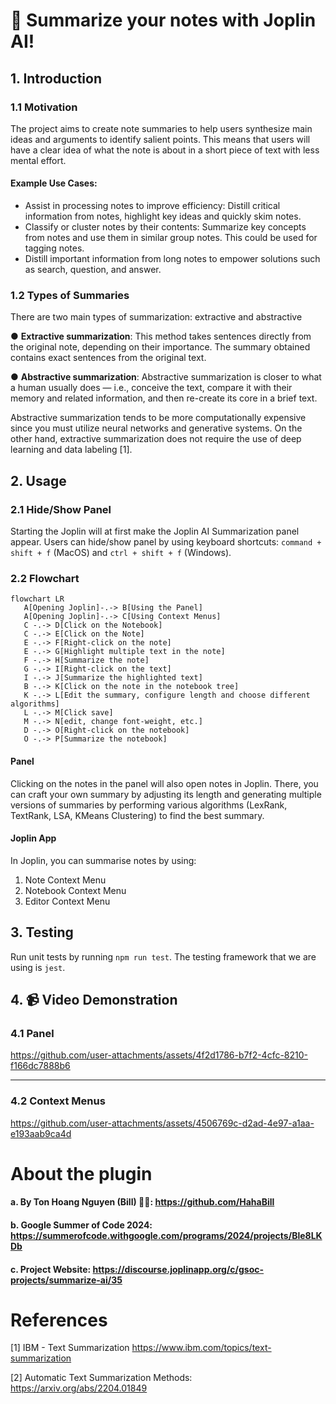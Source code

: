 # 🤖 Summarize your notes with Joplin AI!

## 1. Introduction

### 1.1 Motivation

The project aims to create note summaries to help users synthesize main ideas and arguments to identify salient points. This means that users will have a clear idea of what the note is about in a short piece of text with less mental effort.

#### Example Use Cases:

- Assist in processing notes to improve efficiency: Distill critical information from
  notes, highlight key ideas and quickly skim notes.
- Classify or cluster notes by their contents: Summarize key concepts from notes
  and use them in similar group notes. This could be used for tagging notes.
- Distill important information from long notes to empower solutions such as
  search, question, and answer.

### 1.2 Types of Summaries

There are two main types of summarization: extractive and abstractive

● **Extractive summarization**: This method takes sentences directly from the original
note, depending on their importance. The summary obtained contains exact
sentences from the original text.

● **Abstractive summarization**: Abstractive summarization is closer to what a human
usually does — i.e., conceive the text, compare it with their memory and related
information, and then re-create its core in a brief text.

Abstractive summarization tends to be more computationally expensive since you must utilize neural networks and generative systems. On the other hand, extractive summarization does not require the use of deep learning and data labeling [1].

## 2. Usage

### 2.1 Hide/Show Panel

Starting the Joplin will at first make the Joplin AI Summarization panel appear. Users can hide/show panel by using keyboard shortcuts: `command + shift + f` (MacOS)
and `ctrl + shift + f` (Windows).

### 2.2 Flowchart

```mermaid
flowchart LR
   A[Opening Joplin]-.-> B[Using the Panel]
   A[Opening Joplin]-.-> C[Using Context Menus]
   C -.-> D[Click on the Notebook]
   C -.-> E[Click on the Note]
   E -.-> F[Right-click on the note]
   E -.-> G[Highlight multiple text in the note]
   F -.-> H[Summarize the note]
   G -.-> I[Right-click on the text]
   I -.-> J[Summarize the highlighted text]
   B -.-> K[Click on the note in the notebook tree]
   K -.-> L[Edit the summary, configure length and choose different algorithms]
   L -.-> M[Click save]
   M -.-> N[edit, change font-weight, etc.]
   D -.-> O[Right-click on the notebook]
   O -.-> P[Summarize the notebook]
```

#### Panel

Clicking on the notes in the panel will also open notes in Joplin. There, you can craft your own summary by adjusting its length and generating multiple versions of summaries by performing various algorithms (LexRank, TextRank, LSA, KMeans Clustering) to find the best summary.

#### Joplin App

In Joplin, you can summarise notes by using:

1. Note Context Menu
2. Notebook Context Menu
3. Editor Context Menu

## 3. Testing

Run unit tests by running `npm run test`. The testing framework that we are using is `jest`.

## 4. 📹 Video Demonstration

### 4.1 Panel

https://github.com/user-attachments/assets/4f2d1786-b7f2-4cfc-8210-f166dc7888b6

---

### 4.2 Context Menus

https://github.com/user-attachments/assets/4506769c-d2ad-4e97-a1aa-e193aab9ca4d

# About the plugin

#### a. By Ton Hoang Nguyen (Bill) 🧑‍💻: https://github.com/HahaBill

#### b. Google Summer of Code 2024: https://summerofcode.withgoogle.com/programs/2024/projects/Ble8LKDb

#### c. Project Website: https://discourse.joplinapp.org/c/gsoc-projects/summarize-ai/35

# References

[1] IBM - Text Summarization https://www.ibm.com/topics/text-summarization

[2] Automatic Text Summarization Methods: https://arxiv.org/abs/2204.01849
